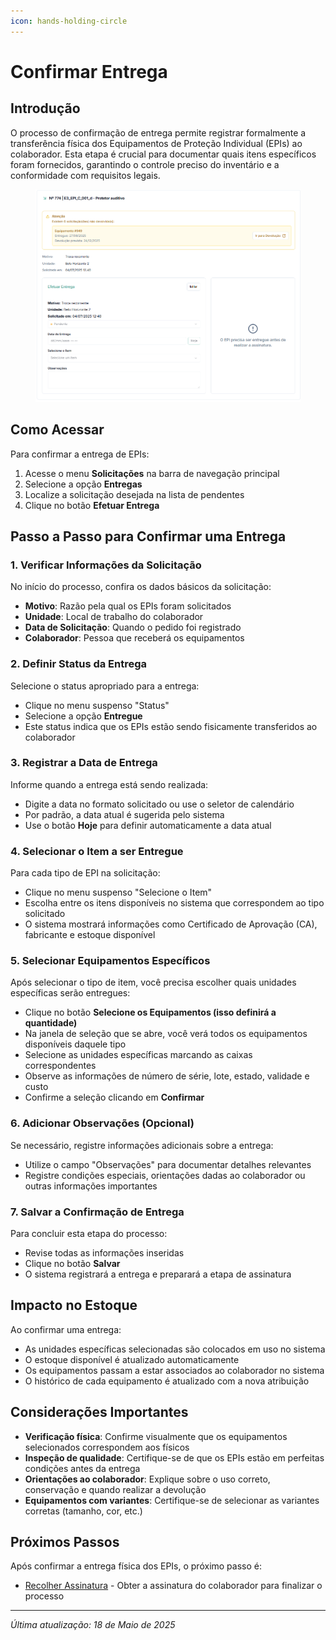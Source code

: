 ```yaml
---
icon: hands-holding-circle
---
```


# Confirmar Entrega

## Introdução

O processo de confirmação de entrega permite registrar formalmente a transferência física dos Equipamentos de Proteção Individual (EPIs) ao colaborador. Esta etapa é crucial para documentar quais itens específicos foram fornecidos, garantindo o controle preciso do inventário e a conformidade com requisitos legais.

<figure><img src="../../.gitbook/assets/image (51).png" alt=""><figcaption></figcaption></figure>

## Como Acessar

Para confirmar a entrega de EPIs:

1. Acesse o menu **Solicitações** na barra de navegação principal
2. Selecione a opção **Entregas**
3. Localize a solicitação desejada na lista de pendentes
4. Clique no botão **Efetuar Entrega**

## Passo a Passo para Confirmar uma Entrega

### 1. Verificar Informações da Solicitação

No início do processo, confira os dados básicos da solicitação:

* **Motivo**: Razão pela qual os EPIs foram solicitados
* **Unidade**: Local de trabalho do colaborador
* **Data de Solicitação**: Quando o pedido foi registrado
* **Colaborador**: Pessoa que receberá os equipamentos

### 2. Definir Status da Entrega

Selecione o status apropriado para a entrega:

* Clique no menu suspenso "Status"
* Selecione a opção **Entregue**
* Este status indica que os EPIs estão sendo fisicamente transferidos ao colaborador

### 3. Registrar a Data de Entrega

Informe quando a entrega está sendo realizada:

* Digite a data no formato solicitado ou use o seletor de calendário
* Por padrão, a data atual é sugerida pelo sistema
* Use o botão **Hoje** para definir automaticamente a data atual

### 4. Selecionar o Item a ser Entregue

Para cada tipo de EPI na solicitação:

* Clique no menu suspenso "Selecione o Item"
* Escolha entre os itens disponíveis no sistema que correspondem ao tipo solicitado
* O sistema mostrará informações como Certificado de Aprovação (CA), fabricante e estoque disponível

### 5. Selecionar Equipamentos Específicos

Após selecionar o tipo de item, você precisa escolher quais unidades específicas serão entregues:

* Clique no botão **Selecione os Equipamentos (isso definirá a quantidade)**
* Na janela de seleção que se abre, você verá todos os equipamentos disponíveis daquele tipo
* Selecione as unidades específicas marcando as caixas correspondentes
* Observe as informações de número de série, lote, estado, validade e custo
* Confirme a seleção clicando em **Confirmar**

### 6. Adicionar Observações (Opcional)

Se necessário, registre informações adicionais sobre a entrega:

* Utilize o campo "Observações" para documentar detalhes relevantes
* Registre condições especiais, orientações dadas ao colaborador ou outras informações importantes

### 7. Salvar a Confirmação de Entrega

Para concluir esta etapa do processo:

* Revise todas as informações inseridas
* Clique no botão **Salvar**
* O sistema registrará a entrega e preparará a etapa de assinatura

## Impacto no Estoque

Ao confirmar uma entrega:

* As unidades específicas selecionadas são colocados em uso no sistema
* O estoque disponível é atualizado automaticamente
* Os equipamentos passam a estar associados ao colaborador no sistema
* O histórico de cada equipamento é atualizado com a nova atribuição

## Considerações Importantes

* **Verificação física**: Confirme visualmente que os equipamentos selecionados correspondem aos físicos
* **Inspeção de qualidade**: Certifique-se de que os EPIs estão em perfeitas condições antes da entrega
* **Orientações ao colaborador**: Explique sobre o uso correto, conservação e quando realizar a devolução
* **Equipamentos com variantes**: Certifique-se de selecionar as variantes corretas (tamanho, cor, etc.)

## Próximos Passos

Após confirmar a entrega física dos EPIs, o próximo passo é:

* [Recolher Assinatura](../assinatura/) - Obter a assinatura do colaborador para finalizar o processo

***

_Última atualização: 18 de Maio de 2025_
